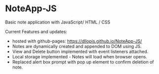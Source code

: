 # NoteApp-JS
Basic note application with JavaScript/ HTML / CSS

Current Features and updates:
* hosted with github-pages: https://dllopis.github.io/NoteApp-JS/
* Notes are dynamically created and appended to DOM using JS.
* View and Delete button implemented with event listeners attached.
* Local storage implemented - Notes will load when browser opens.
* Replaced alert box prompt with pop up element to confirm deletion of note.
